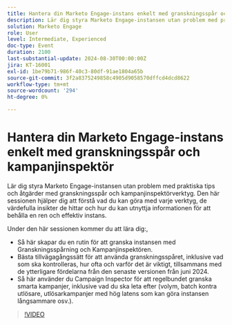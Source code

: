 ```yaml
---
title: Hantera din Marketo Engage-instans enkelt med granskningsspår och kampanjinspektör
description: Lär dig styra Marketo Engage-instansen utan problem med praktiska tips och åtgärder med granskningsspår och kampanjinspektörverktyg. Den här sessionen hjälper dig att förstå vad du kan göra med varje verktyg, de värdefulla insikter de hittar och hur du kan utnyttja informationen för att behålla en ren och effektiv instans.  Under den här sessionen får du lära dig hur du skapar en rutin för att granska instansen med Granskningsspår och Kampanjinspektören.  Bästa tillvägagångssätt för att använda granskningsspåret, inklusive vad som ska kontrolleras, hur ofta och varför det är viktigt, tillsammans med de ytterligare fördelarna från den senaste versionen från juni 2024.  Så här använder du Campaign Inspector för att regelbundet granska smarta kampanjer, inklusive vad du ska leta efter (volym, batch kontra utlösare, utlösarkampanjer med hög latens som kan göra instansen långsammare osv.).
solution: Marketo Engage
role: User
level: Intermediate, Experienced
doc-type: Event
duration: 2100
last-substantial-update: 2024-08-30T00:00:00Z
jira: KT-16001
exl-id: 1be79b71-986f-40c3-80df-91ae1804a65b
source-git-commit: 3f2a8375249858c4905d9058570dffcd4dcd8622
workflow-type: tm+mt
source-wordcount: '294'
ht-degree: 0%

---
```


# Hantera din Marketo Engage-instans enkelt med granskningsspår och kampanjinspektör

Lär dig styra Marketo Engage-instansen utan problem med praktiska tips och åtgärder med granskningsspår och kampanjinspektörverktyg. Den här sessionen hjälper dig att förstå vad du kan göra med varje verktyg, de värdefulla insikter de hittar och hur du kan utnyttja informationen för att behålla en ren och effektiv instans.

Under den här sessionen kommer du att lära dig:,

* Så här skapar du en rutin för att granska instansen med Granskningsspårning och Kampanjinspektören.
* Bästa tillvägagångssätt för att använda granskningsspåret, inklusive vad som ska kontrolleras, hur ofta och varför det är viktigt, tillsammans med de ytterligare fördelarna från den senaste versionen från juni 2024.
* Så här använder du Campaign Inspector för att regelbundet granska smarta kampanjer, inklusive vad du ska leta efter (volym, batch kontra utlösare, utlösarkampanjer med hög latens som kan göra instansen långsammare osv.).

>[!VIDEO](https://video.tv.adobe.com/v/3432944/?learn=on)
